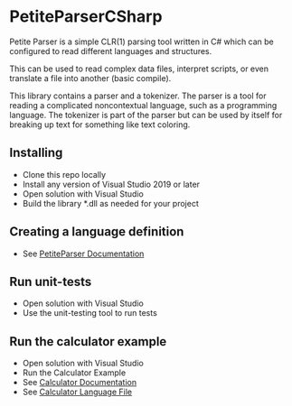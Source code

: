 # PetiteParserCSharp

Petite Parser is a simple CLR(1) parsing tool written in C#
which can be configured to read different languages and structures.

This can be used to read complex data files, interpret scripts,
or even translate a file into another (basic compile).

This library contains a parser and a tokenizer. The parser is a tool for
reading a complicated noncontextual language, such as a programming language.
The tokenizer is part of the parser but can be used by itself for
breaking up text for something like text coloring.

## Installing

- Clone this repo locally
- Install any version of Visual Studio 2019 or later
- Open solution with Visual Studio
- Build the library *.dll as needed for your project

## Creating a language definition

- See [PetiteParser Documentation](./PetiteParser/PetiteParser/Documentation/README.md)

## Run unit-tests

- Open solution with Visual Studio
- Use the unit-testing tool to run tests

## Run the calculator example

- Open solution with Visual Studio
- Run the Calculator Example
- See [Calculator Documentation](./PetiteParser/Examples/Calculator/README.md)
- See [Calculator Language File](./PetiteParser/Examples/Calculator/Calculator.lang)
